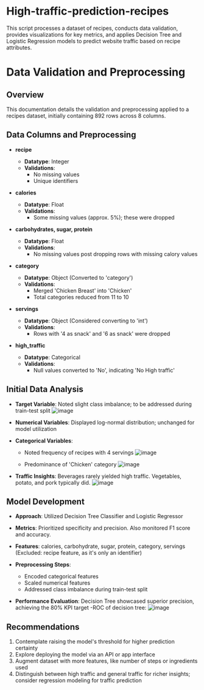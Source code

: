 # High-traffic-prediction-recipes
This script processes a dataset of recipes, conducts data validation,  provides visualizations for key metrics, and applies Decision Tree and  Logistic Regression models to predict website traffic based on recipe attributes.

# Data Validation and Preprocessing

## Overview

This documentation details the validation and preprocessing applied to a recipes dataset, initially containing 892 rows across 8 columns.

## Data Columns and Preprocessing

- **recipe**
  - **Datatype**: Integer
  - **Validations**: 
    - No missing values 
    - Unique identifiers

- **calories**
  - **Datatype**: Float
  - **Validations**: 
    - Some missing values (approx. 5%); these were dropped

- **carbohydrates, sugar, protein**
  - **Datatype**: Float
  - **Validations**: 
    - No missing values post dropping rows with missing calory values

- **category**
  - **Datatype**: Object (Converted to 'category')
  - **Validations**: 
    - Merged 'Chicken Breast' into 'Chicken'
    - Total categories reduced from 11 to 10

- **servings**
  - **Datatype**: Object (Considered converting to 'int')
  - **Validations**: 
    - Rows with '4 as snack' and '6 as snack' were dropped

- **high_traffic**
  - **Datatype**: Categorical
  - **Validations**: 
    - Null values converted to 'No', indicating 'No High traffic'

## Initial Data Analysis

- **Target Variable**: Noted slight class imbalance; to be addressed during train-test split
![image](https://github.com/GyulaMaloveczky/High-traffic-prediction-recipes/assets/117769460/da6f05a5-fc66-40a5-b28c-1934966d4f00)

- **Numerical Variables**: Displayed log-normal distribution; unchanged for model utilization
- **Categorical Variables**: 
  - Noted frequency of recipes with 4 servings
![image](https://github.com/GyulaMaloveczky/High-traffic-prediction-recipes/assets/117769460/f99d556e-0503-4678-9c8f-c281ba77c942)

  - Predominance of 'Chicken' category
![image](https://github.com/GyulaMaloveczky/High-traffic-prediction-recipes/assets/117769460/0a663c45-1cee-4a2c-86f8-12773efaad04)

- **Traffic Insights**: Beverages rarely yielded high traffic. Vegetables, potato, and pork typically did.
![image](https://github.com/GyulaMaloveczky/High-traffic-prediction-recipes/assets/117769460/aff6e826-9e55-47af-bf4f-13dbe020296b)


## Model Development

- **Approach**: Utilized Decision Tree Classifier and Logistic Regressor

- **Metrics**: Prioritized specificity and precision. Also monitored F1 score and accuracy.
- **Features**: calories, carbohydrate, sugar, protein, category, servings (Excluded: recipe feature, as it's only an identifier)
- **Preprocessing Steps**: 
  - Encoded categorical features
  - Scaled numerical features
  - Addressed class imbalance during train-test split
- **Performance Evaluation**: Decision Tree showcased superior precision, achieving the 80% KPI target
-ROC of decision tree:
![image](https://github.com/GyulaMaloveczky/High-traffic-prediction-recipes/assets/117769460/393939dd-f2a0-40f0-89d9-6a16ce5f7d30)


## Recommendations

1. Contemplate raising the model's threshold for higher prediction certainty
2. Explore deploying the model via an API or app interface
3. Augment dataset with more features, like number of steps or ingredients used
4. Distinguish between high traffic and general traffic for richer insights; consider regression modeling for traffic prediction


